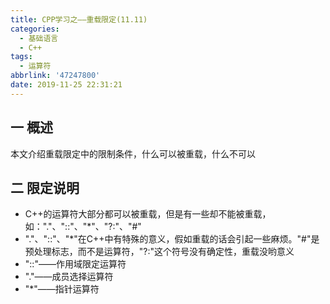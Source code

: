 ```yaml
---
title: CPP学习之——重载限定(11.11)
categories:
  - 基础语言
  - C++
tags:
  - 运算符
abbrlink: '47247800'
date: 2019-11-25 22:31:21
---
```

## 一 概述

本文介绍重载限定中的限制条件，什么可以被重载，什么不可以  

<!--more-->

## 二 限定说明

* C++的运算符大部分都可以被重载，但是有一些却不能被重载，如："."、"::"、"*"、"?:"、"#"
* "."、"::"、"*"在C++中有特殊的意义，假如重载的话会引起一些麻烦。"#"是预处理标志，而不是运算符，"?:"这个符号没有确定性，重载没哟意义
* "::"——作用域限定运算符
* "."——成员选择运算符
* "*"——指针运算符